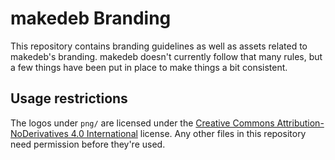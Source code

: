 # makedeb Branding
This repository contains branding guidelines as well as assets related to makedeb's branding. makedeb doesn't currently follow that many rules, but a few things have been put in place to make things a bit consistent.

## Usage restrictions
The logos under `png/` are licensed under the [Creative Commons Attribution-NoDerivatives 4.0 International](http://creativecommons.org/licenses/by-nd/4.0) license. Any other files in this repository need permission before they're used.
